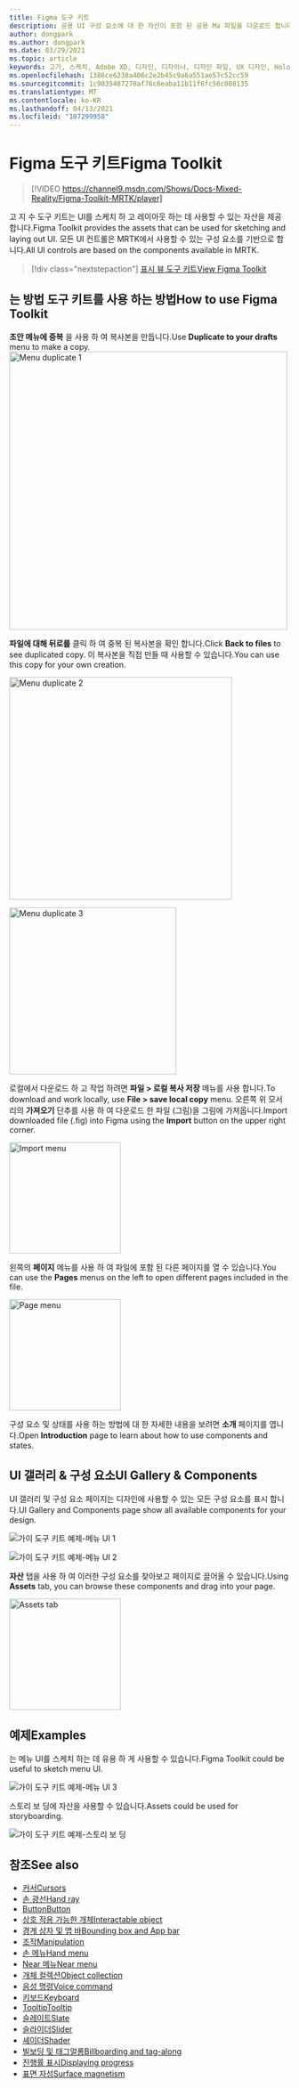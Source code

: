 ```yaml
---
title: Figma 도구 키트
description: 공용 UI 구성 요소에 대 한 자산이 포함 된 공용 Ma 파일을 다운로드 합니다.
author: dongpark
ms.author: dongpark
ms.date: 03/29/2021
ms.topic: article
keywords: 고가, 스케치, Adobe XD, 디자인, 디자이너, 디자인 파일, UX 디자인, HoloLens, MRTK, 혼합 현실 도구 키트
ms.openlocfilehash: 1386ce6238a406c2e2b45c9a6a551ae57c52cc59
ms.sourcegitcommit: 1c9035487270af76c6eaba11b11f6fc56c008135
ms.translationtype: MT
ms.contentlocale: ko-KR
ms.lasthandoff: 04/13/2021
ms.locfileid: "107299958"
---
```

# <a name="figma-toolkit"></a><span data-ttu-id="0ece7-104">Figma 도구 키트</span><span class="sxs-lookup"><span data-stu-id="0ece7-104">Figma Toolkit</span></span>

> [!VIDEO https://channel9.msdn.com/Shows/Docs-Mixed-Reality/Figma-Toolkit-MRTK/player]

<span data-ttu-id="0ece7-105">고 지 수 도구 키트는 UI를 스케치 하 고 레이아웃 하는 데 사용할 수 있는 자산을 제공 합니다.</span><span class="sxs-lookup"><span data-stu-id="0ece7-105">Figma Toolkit provides the assets that can be used for sketching and laying out UI.</span></span> <span data-ttu-id="0ece7-106">모든 UI 컨트롤은 MRTK에서 사용할 수 있는 구성 요소를 기반으로 합니다.</span><span class="sxs-lookup"><span data-stu-id="0ece7-106">All UI controls are based on the components available in MRTK.</span></span> 

> [!div class="nextstepaction"]
> [<span data-ttu-id="0ece7-107">표시 뷰 도구 키트</span><span class="sxs-lookup"><span data-stu-id="0ece7-107">View Figma Toolkit</span></span>](https://www.figma.com/file/ltLag9SxjUIyLQFsp7NNE7/Mixed-Reality-Toolkit-for-Figma?node-id=116%3A4)

## <a name="how-to-use-figma-toolkit"></a><span data-ttu-id="0ece7-108">는 방법 도구 키트를 사용 하는 방법</span><span class="sxs-lookup"><span data-stu-id="0ece7-108">How to use Figma Toolkit</span></span>
<span data-ttu-id="0ece7-109">**초안 메뉴에 중복** 을 사용 하 여 복사본을 만듭니다.</span><span class="sxs-lookup"><span data-stu-id="0ece7-109">Use **Duplicate to your drafts** menu to make a copy.</span></span>
<img src="images/UX_Figma_Use1.png" width="500px" alt="Menu duplicate 1"><br>

<span data-ttu-id="0ece7-110">**파일에 대해 뒤로를** 클릭 하 여 중복 된 복사본을 확인 합니다.</span><span class="sxs-lookup"><span data-stu-id="0ece7-110">Click **Back to files** to see duplicated copy.</span></span> <span data-ttu-id="0ece7-111">이 복사본을 직접 만들 때 사용할 수 있습니다.</span><span class="sxs-lookup"><span data-stu-id="0ece7-111">You can use this copy for your own creation.</span></span>

<img src="images/UX_Figma_Use2.png" width="400px" alt="Menu duplicate 2"><br>

<img src="images/UX_Figma_Use3.png" width="300px" alt="Menu duplicate 3"><br>

<span data-ttu-id="0ece7-112">로컬에서 다운로드 하 고 작업 하려면 **파일 > 로컬 복사 저장** 메뉴를 사용 합니다.</span><span class="sxs-lookup"><span data-stu-id="0ece7-112">To download and work locally, use **File > save local copy** menu.</span></span> <span data-ttu-id="0ece7-113">오른쪽 위 모서리의 **가져오기** 단추를 사용 하 여 다운로드 한 파일 (그림)을 그림에 가져옵니다.</span><span class="sxs-lookup"><span data-stu-id="0ece7-113">Import downloaded file (.fig) into Figma using the **Import** button on the upper right corner.</span></span>

<img src="images/UX_FigmaToolkit_Import.png" width="200px" alt="Import menu"><br>

<span data-ttu-id="0ece7-114">왼쪽의 **페이지** 메뉴를 사용 하 여 파일에 포함 된 다른 페이지를 열 수 있습니다.</span><span class="sxs-lookup"><span data-stu-id="0ece7-114">You can use the **Pages** menus on the left to open different pages included in the file.</span></span>

<img src="images/UX_FigmaToolkit_PageMenu.png" width="200px" alt="Page menu"><br>

<span data-ttu-id="0ece7-115">구성 요소 및 상태를 사용 하는 방법에 대 한 자세한 내용을 보려면 **소개** 페이지를 엽니다.</span><span class="sxs-lookup"><span data-stu-id="0ece7-115">Open **Introduction** page to learn about how to use components and states.</span></span>

## <a name="ui-gallery--components"></a><span data-ttu-id="0ece7-116">UI 갤러리 & 구성 요소</span><span class="sxs-lookup"><span data-stu-id="0ece7-116">UI Gallery & Components</span></span>
<span data-ttu-id="0ece7-117">UI 갤러리 및 구성 요소 페이지는 디자인에 사용할 수 있는 모든 구성 요소를 표시 합니다.</span><span class="sxs-lookup"><span data-stu-id="0ece7-117">UI Gallery and Components page show all available components for your design.</span></span>

![가이 도구 키트 예제-메뉴 UI 1](images/UX_FigmaToolkit_Components_Menu1.png)<br>

![가이 도구 키트 예제-메뉴 UI 2](images/UX_FigmaToolkit_Components_Menu2.png)<br>

<span data-ttu-id="0ece7-120">**자산** 탭을 사용 하 여 이러한 구성 요소를 찾아보고 페이지로 끌어올 수 있습니다.</span><span class="sxs-lookup"><span data-stu-id="0ece7-120">Using **Assets** tab, you can browse these components and drag into your page.</span></span>

<img src="images/UX_FigmaToolkit_Components_Menu3.png" width="200px" alt="Assets tab"><br>


## <a name="examples"></a><span data-ttu-id="0ece7-121">예제</span><span class="sxs-lookup"><span data-stu-id="0ece7-121">Examples</span></span>

<span data-ttu-id="0ece7-122">는 메뉴 UI를 스케치 하는 데 유용 하 게 사용할 수 있습니다.</span><span class="sxs-lookup"><span data-stu-id="0ece7-122">Figma Toolkit could be useful to sketch menu UI.</span></span> 

![가이 도구 키트 예제-메뉴 UI 3](images/UX_FigmaToolkit_Examples_Menu.png)<br>


<span data-ttu-id="0ece7-124">스토리 보 딩에 자산을 사용할 수 있습니다.</span><span class="sxs-lookup"><span data-stu-id="0ece7-124">Assets could be used for storyboarding.</span></span>

![가이 도구 키트 예제-스토리 보 딩](images/UX_FigmaToolkit_Examples_Storyboarding.png)<br>


## <a name="see-also"></a><span data-ttu-id="0ece7-126">참조</span><span class="sxs-lookup"><span data-stu-id="0ece7-126">See also</span></span>

* [<span data-ttu-id="0ece7-127">커서</span><span class="sxs-lookup"><span data-stu-id="0ece7-127">Cursors</span></span>](cursors.md)
* [<span data-ttu-id="0ece7-128">손 광선</span><span class="sxs-lookup"><span data-stu-id="0ece7-128">Hand ray</span></span>](point-and-commit.md)
* [<span data-ttu-id="0ece7-129">Button</span><span class="sxs-lookup"><span data-stu-id="0ece7-129">Button</span></span>](button.md)
* [<span data-ttu-id="0ece7-130">상호 작용 가능한 개체</span><span class="sxs-lookup"><span data-stu-id="0ece7-130">Interactable object</span></span>](interactable-object.md)
* [<span data-ttu-id="0ece7-131">경계 상자 및 앱 바</span><span class="sxs-lookup"><span data-stu-id="0ece7-131">Bounding box and App bar</span></span>](app-bar-and-bounding-box.md)
* [<span data-ttu-id="0ece7-132">조작</span><span class="sxs-lookup"><span data-stu-id="0ece7-132">Manipulation</span></span>](direct-manipulation.md)
* [<span data-ttu-id="0ece7-133">손 메뉴</span><span class="sxs-lookup"><span data-stu-id="0ece7-133">Hand menu</span></span>](hand-menu.md)
* [<span data-ttu-id="0ece7-134">Near 메뉴</span><span class="sxs-lookup"><span data-stu-id="0ece7-134">Near menu</span></span>](near-menu.md)
* [<span data-ttu-id="0ece7-135">개체 컬렉션</span><span class="sxs-lookup"><span data-stu-id="0ece7-135">Object collection</span></span>](object-collection.md)
* [<span data-ttu-id="0ece7-136">음성 명령</span><span class="sxs-lookup"><span data-stu-id="0ece7-136">Voice command</span></span>](voice-input.md)
* [<span data-ttu-id="0ece7-137">키보드</span><span class="sxs-lookup"><span data-stu-id="0ece7-137">Keyboard</span></span>](keyboard.md)
* [<span data-ttu-id="0ece7-138">Tooltip</span><span class="sxs-lookup"><span data-stu-id="0ece7-138">Tooltip</span></span>](tooltip.md)
* [<span data-ttu-id="0ece7-139">슬레이트</span><span class="sxs-lookup"><span data-stu-id="0ece7-139">Slate</span></span>](slate.md)
* [<span data-ttu-id="0ece7-140">슬라이더</span><span class="sxs-lookup"><span data-stu-id="0ece7-140">Slider</span></span>](slider.md)
* [<span data-ttu-id="0ece7-141">셰이더</span><span class="sxs-lookup"><span data-stu-id="0ece7-141">Shader</span></span>](shader.md)
* [<span data-ttu-id="0ece7-142">빌보딩 및 태그얼롱</span><span class="sxs-lookup"><span data-stu-id="0ece7-142">Billboarding and tag-along</span></span>](billboarding-and-tag-along.md)
* [<span data-ttu-id="0ece7-143">진행률 표시</span><span class="sxs-lookup"><span data-stu-id="0ece7-143">Displaying progress</span></span>](progress.md)
* [<span data-ttu-id="0ece7-144">표면 자성</span><span class="sxs-lookup"><span data-stu-id="0ece7-144">Surface magnetism</span></span>](surface-magnetism.md)
